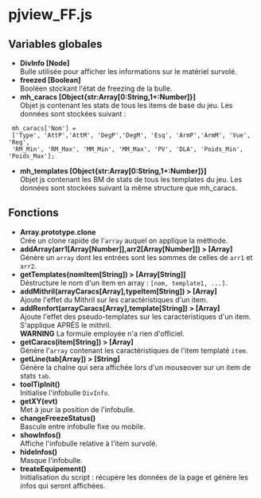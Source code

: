 pjview_FF.js
============

## Variables globales

* **DivInfo [Node]**  
Bulle utilisée pour afficher les informations sur le matériel survolé.
* **freezed [Boolean]**  
Booléen stockant l'état de freezing de la bulle.
* **mh_caracs [Object{str:Array[0:String,1+:Number]}]**  
Objet js contenant les stats de tous les items de base du jeu.
Les données sont stockées suivant :
```
 mh_caracs['Nom'] = 
 ['Type', 'AttP','AttM', 'DegP','DegM', 'Esq', 'ArmP','ArmM', 'Vue', 'Reg',
 'RM_Min', 'RM_Max', 'MM_Min', 'MM_Max', 'PV', 'DLA', 'Poids_Min', 'Poids_Max'];
```
* **mh_templates [Object{str:Array[0:String,1+:Number]}]**  
Objet js contenant les BM de stats de tous les templates du jeu.
Les données sont stockées suivant la même structure que mh_caracs.

## Fonctions
* **Array.prototype.clone**  
Crée un clone rapide de l'`array` auquel on applique la méthode.
* **addArray(arr1[Array[Number]],arr2[Array[Number]]) > [Array]**  
Génère un `array` dont les entrées sont les sommes
de celles de `arr1` et `arr2`.
* **getTemplates(nomItem[String]) > [Array[String]]**  
Déstructure le nom d'un item en array : `[nom, template1, ...]`.
* **addMithril(arrayCaracs[Array],typeItem[String]) > [Array]**  
Ajoute l'effet du Mithril sur les caractéristiques d'un item.
* **addRenfort(arrayCaracs[Array],template[String]) > [Array]**  
Ajoute l'effet des pseudo-templates sur les caractéristiques d'un item.
S'applique APRÈS le mithril.  
__WARNING__ La formule employée n'a rien d'officiel.
* **getCaracs(item[String]) > [Array]**  
Génère l'`array` contenant les caractéristiques de l'item templaté `item`.
* **getLine(tab[Array]) > [String]**  
Génère la chaîne qui sera affichée lors d'un mouseover sur un item de stats `tab`.
* **toolTipInit()**  
Initialise l'infobulle `DivInfo`.
* **getXY(evt)**  
Met à jour la position de l'infobulle.
* **changeFreezeStatus()**  
Bascule entre infobulle fixe ou mobile.
* **showInfos()**  
Affiche l'infobulle relative à l'item survolé.
* **hideInfos()**  
Masque l'infobulle.
* **treateEquipement()**  
Initialisation du script : récupère les données de la page
et génère les infos qui seront affichées.
